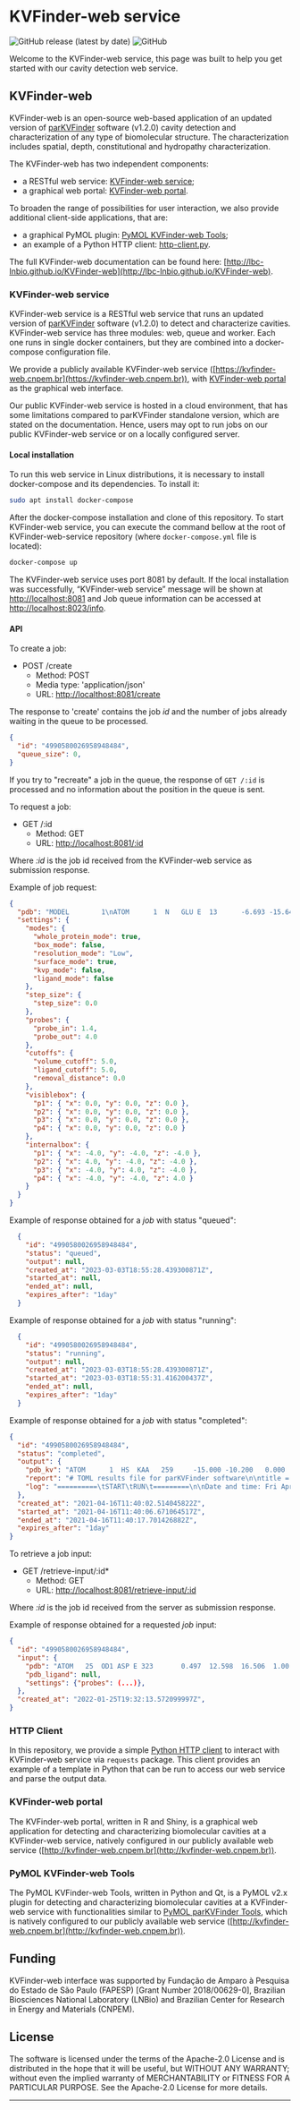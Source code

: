 # KVFinder-web service

![GitHub release (latest by date)](https://img.shields.io/github/v/release/LBC-LNBio/KVFinder-web-service?color=informational)
![GitHub](https://img.shields.io/github/license/LBC-LNBio/KVFinder-web-service)

Welcome to the KVFinder-web service, this page was built to help you get started with our cavity detection web service.

## KVFinder-web

KVFinder-web is an open-source web-based application of an updated version of [parKVFinder](https://github.com/LBC-LNBio/parKVFinder) software (v1.2.0) cavity detection and characterization of any type of biomolecular structure. The characterization includes spatial, depth, constitutional and hydropathy characterization.

The KVFinder-web has two independent components:

- a RESTful web service: [KVFinder-web service](https://github.com/LBC-LNBio/KVFinder-web-service);
- a graphical web portal: [KVFinder-web portal](https://github.com/LBC-LNBio/KVFinder-web-portal).

To broaden the range of possibilities for user interaction, we also provide additional client-side applications, that are:

- a graphical PyMOL plugin: [PyMOL KVFinder-web Tools](https://github.com/LBC-LNBio/PyMOL-KVFinder-web-Tools);
- an example of a Python HTTP client: [http-client.py](https://github.com/LBC-LNBio/KVFinder-web-service/blob/master/http_client.py).

The full KVFinder-web documentation can be found here: [http://lbc-lnbio.github.io/KVFinder-web](http://lbc-lnbio.github.io/KVFinder-web).

### KVFinder-web service

KVFinder-web service is a RESTful web service that runs an updated version of [parKVFinder](https://github.com/LBC-LNBio/parKVFinder) software (v1.2.0) to detect and characterize cavities. KVFinder-web service has three modules: web, queue and worker. Each one runs in single docker containers, but they are combined into a docker-compose configuration file.

We provide a publicly available KVFinder-web service ([https://kvfinder-web.cnpem.br](https://kvfinder-web.cnpem.br)), with [KVFinder-web portal](https://github.com/LBC-LNBio/KVFinder-web-portal) as the graphical web interface.

Our public KVFinder-web service is hosted in a cloud environment, that has some limitations compared to parKVFinder standalone version, which are stated on the documentation. Hence, users may opt to run jobs on our public KVFinder-web service or on a locally configured server.

#### Local installation

To run this web service in Linux distributions, it is necessary to install docker-compose and its dependencies. To install it:

```bash
sudo apt install docker-compose
```

After the docker-compose installation and clone of this repository. To start KVFinder-web service, you can execute the command bellow at the root of KVFinder-web-service repository (where `docker-compose.yml` file is located):

```bash
docker-compose up
```

The KVFinder-web service uses port 8081 by default. If the local installation was successfully, “KVFinder-web service” message will be shown at [http://localhost:8081](http://localhost:8081) and Job queue information can be accessed at [http://localhost:8023/info](http://localhost:8023/info).

#### API

To create a job:

- POST /create
  - Method: POST
  - Media type: 'application/json'
  - URL: [http://localthost:8081/create](http://localthost:8081/create)

The response to 'create' contains the job *id* and the number of jobs already waiting in the queue to be processed.

```json
{
  "id": "4990580026958948484",
  "queue_size": 0,
}
```

If you try to "recreate" a job in the queue, the response of `GET /:id` is processed and no information about the position in the queue is sent.


To request a job:

- GET /:id
  - Method: GET
  - URL: [http://localhost:8081/:id](http://localhost:8081/:id)

Where *:id* is the job id received from the KVFinder-web service as submission response.

Example of job request:

```json
{
  "pdb": "MODEL        1\nATOM      1  N   GLU E  13      -6.693 -15.642 -14.858  1.00100.00           N  \n(...)\nEND\n",
  "settings": {
    "modes": {
      "whole_protein_mode": true,
      "box_mode": false,
      "resolution_mode": "Low",
      "surface_mode": true,
      "kvp_mode": false,
      "ligand_mode": false
    },
    "step_size": {
      "step_size": 0.0
    },
    "probes": {
      "probe_in": 1.4,
      "probe_out": 4.0
    },
    "cutoffs": {
      "volume_cutoff": 5.0,
      "ligand_cutoff": 5.0,
      "removal_distance": 0.0
    },
    "visiblebox": {
      "p1": { "x": 0.0, "y": 0.0, "z": 0.0 },
      "p2": { "x": 0.0, "y": 0.0, "z": 0.0 },
      "p3": { "x": 0.0, "y": 0.0, "z": 0.0 },
      "p4": { "x": 0.0, "y": 0.0, "z": 0.0 }
    },
    "internalbox": {
      "p1": { "x": -4.0, "y": -4.0, "z": -4.0 },
      "p2": { "x": 4.0, "y": -4.0, "z": -4.0 },
      "p3": { "x": -4.0, "y": 4.0, "z": -4.0 },
      "p4": { "x": -4.0, "y": -4.0, "z": 4.0 }
    }
  }
}
```

Example of response obtained for a *job* with status "queued":

```json
  {
    "id": "4990580026958948484",
    "status": "queued",
    "output": null,
    "created_at": "2023-03-03T18:55:28.439300871Z",
    "started_at": null,
    "ended_at": null,
    "expires_after": "1day"
  }
```

Example of response obtained for a *job* with status "running":

```json
  {
    "id": "4990580026958948484",  
    "status": "running",  
    "output": null,  
    "created_at": "2023-03-03T18:55:28.439300871Z",  
    "started_at": "2023-03-03T18:55:31.416200437Z",    
    "ended_at": null,  
    "expires_after": "1day"
  }
```

Example of response obtained for a *job* with status "completed":

```json
{
  "id": "4990580026958948484",
  "status": "completed",
  "output": {
    "pdb_kv": "ATOM      1  HS  KAA   259     -15.000 -10.200   0.000  1.00  0.00\nATOM      2(...)",
    "report": "# TOML results file for parKVFinder software\n\ntitle = \"parKVFinder results f(...)",
    "log": "==========\tSTART\tRUN\t=========\n\nDate and time: Fri Apr 16 11:40:06 2021\n\nRu(...)",
  },
  "created_at": "2021-04-16T11:40:02.514045822Z",
  "started_at": "2021-04-16T11:40:06.671064517Z",
  "ended_at": "2021-04-16T11:40:17.701426882Z",
  "expires_after": "1day"
}
```

To retrieve a job input:

- GET /retrieve-input/:id*
  - Method: GET
  - URL: [http://localhost:8081/retrieve-input/:id](http://localhost:8081/retrieve-input/:id)

Where *:id*  is the job id received from the server as submission response.

Example of response obtained for a requested *job* input:

```json
{
  "id": "4990580026958948484",
  "input": {
    "pdb": "ATOM   25  OD1 ASP E 323       0.497  12.598  16.506  1.00 40.80           O  \nATOM      26(...)",
    "pdb_ligand": null,
    "settings": {"probes": (...)},
  },
  "created_at": "2022-01-25T19:32:13.572099997Z",
}
```

### HTTP Client

In this repository, we provide a simple [Python HTTP client](https://github.com/LBC-LNBio/KVFinder-web-service/blob/master/http-client.py) to interact with KVFinder-web service via `requests` package. This client provides an example of a template in Python that can be run to access our web service and parse the output data.

### KVFinder-web portal

The KVFinder-web portal, written in R and Shiny, is a graphical web application for detecting and characterizing biomolecular cavities at a KVFinder-web service, natively configured in our publicly available web service ([http://kvfinder-web.cnpem.br](http://kvfinder-web.cnpem.br)).

### PyMOL KVFinder-web Tools

The PyMOL KVFinder-web Tools, written in Python and Qt, is a PyMOL v2.x plugin for detecting and characterizing biomolecular cavities at a KVFinder-web service with functionalities similar to [PyMOL parKVFinder Tools](https://github.com/LBC-LNBio/parKVFinder/wiki/parKVFinder-Tutorial#pymol2-parkvfinder-tools), which is natively configured to our publicly available web service ([http://kvfinder-web.cnpem.br](http://kvfinder-web.cnpem.br)).

## Funding

KVFinder-web interface was supported by Fundação de Amparo à Pesquisa do Estado de São Paulo (FAPESP) [Grant Number 2018/00629-0], Brazilian Biosciences National Laboratory (LNBio) and Brazilian Center for Research in Energy and Materials (CNPEM).

## License

The software is licensed under the terms of the Apache-2.0 License and is distributed in the hope that it will be useful, but WITHOUT ANY WARRANTY; without even the implied warranty of MERCHANTABILITY or FITNESS FOR A PARTICULAR PURPOSE. See the Apache-2.0 License for more details.

---
